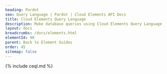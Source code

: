 ```yaml
---
heading: Pardot
seo: Query Language | Pardot | Cloud Elements API Docs
title: Cloud Elements Query Language
description: Make database queries using Cloud Elements Query Language.
layout: docs
breadcrumbs: /docs/elements.html
elementId: 90
parent: Back to Element Guides
order: 45
sitemap: false
---
```


{% include ceql.md %}
